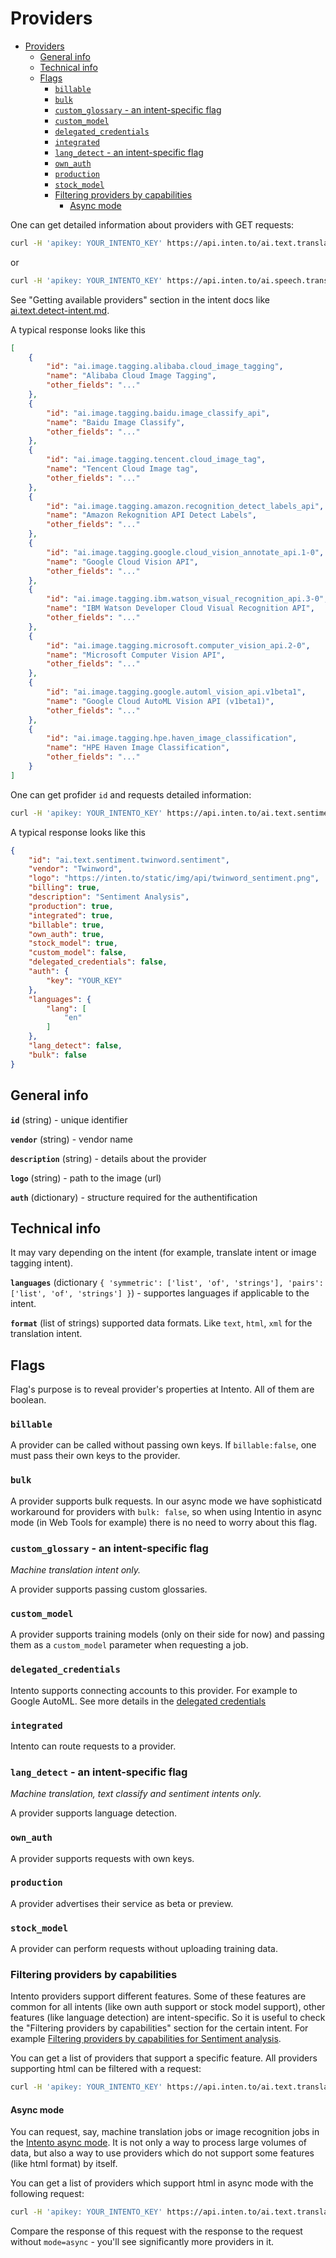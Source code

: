 # Providers

<!-- TOC -->

- [Providers](#providers)
    - [General info](#general-info)
    - [Technical info](#technical-info)
    - [Flags](#flags)
        - [`billable`](#billable)
        - [`bulk`](#bulk)
        - [`custom_glossary` - an intent-specific flag](#custom_glossary---an-intent-specific-flag)
        - [`custom_model`](#custom_model)
        - [`delegated_credentials`](#delegated_credentials)
        - [`integrated`](#integrated)
        - [`lang_detect` - an intent-specific flag](#lang_detect---an-intent-specific-flag)
        - [`own_auth`](#own_auth)
        - [`production`](#production)
        - [`stock_model`](#stock_model)
        - [Filtering providers by capabilities](#filtering-providers-by-capabilities)
            - [Async mode](#async-mode)

<!-- /TOC -->

One can get detailed information about providers with GET requests:

```sh
curl -H 'apikey: YOUR_INTENTO_KEY' https://api.inten.to/ai.text.translate/
```

or

```sh
curl -H 'apikey: YOUR_INTENTO_KEY' https://api.inten.to/ai.speech.transcribe/
```

See "Getting available providers" section in the intent docs like [ai.text.detect-intent.md](./ai.text.detect-intent.md#getting-information-about-a-provider).

A typical response looks like this

```json
[
    {
        "id": "ai.image.tagging.alibaba.cloud_image_tagging",
        "name": "Alibaba Cloud Image Tagging",
        "other_fields": "..."
    },
    {
        "id": "ai.image.tagging.baidu.image_classify_api",
        "name": "Baidu Image Classify",
        "other_fields": "..."
    },
    {
        "id": "ai.image.tagging.tencent.cloud_image_tag",
        "name": "Tencent Cloud Image tag",
        "other_fields": "..."
    },
    {
        "id": "ai.image.tagging.amazon.recognition_detect_labels_api",
        "name": "Amazon Rekognition API Detect Labels",
        "other_fields": "..."
    },
    {
        "id": "ai.image.tagging.google.cloud_vision_annotate_api.1-0",
        "name": "Google Cloud Vision API",
        "other_fields": "..."
    },
    {
        "id": "ai.image.tagging.ibm.watson_visual_recognition_api.3-0",
        "name": "IBM Watson Developer Cloud Visual Recognition API",
        "other_fields": "..."
    },
    {
        "id": "ai.image.tagging.microsoft.computer_vision_api.2-0",
        "name": "Microsoft Computer Vision API",
        "other_fields": "..."
    },
    {
        "id": "ai.image.tagging.google.automl_vision_api.v1beta1",
        "name": "Google Cloud AutoML Vision API (v1beta1)",
        "other_fields": "..."
    },
    {
        "id": "ai.image.tagging.hpe.haven_image_classification",
        "name": "HPE Haven Image Classification",
        "other_fields": "..."
    }
]
```

One can get profider `id` and requests detailed information:

```sh
curl -H 'apikey: YOUR_INTENTO_KEY' https://api.inten.to/ai.text.sentiment/ai.text.sentiment.twinword.sentiment
```

A typical response looks like this

```json
{
    "id": "ai.text.sentiment.twinword.sentiment",
    "vendor": "Twinword",
    "logo": "https://inten.to/static/img/api/twinword_sentiment.png",
    "billing": true,
    "description": "Sentiment Analysis",
    "production": true,
    "integrated": true,
    "billable": true,
    "own_auth": true,
    "stock_model": true,
    "custom_model": false,
    "delegated_credentials": false,
    "auth": {
        "key": "YOUR_KEY"
    },
    "languages": {
        "lang": [
            "en"
        ]
    },
    "lang_detect": false,
    "bulk": false
}
```

## General info

**`id`** (string) - unique identifier

**`vendor`** (string) - vendor name

**`description`** (string) - details about the provider

**`logo`** (string) - path to the image (url)

**`auth`** (dictionary) - structure required for the authentification

## Technical info

It may vary depending on the intent (for example, translate intent or image tagging intent).

**`languages`** (dictionary `{ 'symmetric': ['list', 'of', 'strings'], 'pairs': ['list', 'of', 'strings'] }`) - supportes languages if applicable to the intent.

**`format`** (list of strings) supported data formats. Like `text`, `html`, `xml` for the translation intent.

## Flags

Flag's purpose is to reveal provider's properties at Intento. All of them are boolean.

### `billable`

A provider can be called without passing own keys.
If `billable:false`, one must pass their own keys to the provider.

### `bulk`

A provider supports bulk requests. In our async mode we have sophisticatd workaround for providers with `bulk: false`, so when using Intentio in async mode (in Web Tools for example) there is no need to worry about this flag.

### `custom_glossary` - an intent-specific flag

*Machine translation intent only.*

A provider supports passing custom glossaries.

### `custom_model`

A provider supports training models (only on their side for now) and passing them as a `custom_model` parameter when requesting a job.

### `delegated_credentials`

Intento supports connecting accounts to this provider. For example to Google AutoML. See more details in the [delegated credentials](./delegated_credentials.md)

### `integrated`

Intento can route requests to a provider.

### `lang_detect` - an intent-specific flag

*Machine translation, text classify and sentiment intents only.*

A provider supports language detection.

### `own_auth`

A provider supports requests with own keys.

### `production`

A provider advertises their service as beta or preview.

### `stock_model`

A provider can perform requests without uploading training data.

### Filtering providers by capabilities

Intento providers support different features. Some of these features are common for all intents (like own auth support or stock model support), other features (like language detection) are intent-specific. So it is useful to check the "Filtering providers by capabilities" section for the certain intent. For example [Filtering providers by capabilities for Sentiment analysis](./ai.text.sentiment.md#filtering-providers-by-capabilities).

You can get a list of providers that support a specific feature.
All providers supporting html can be filtered with a request:

```sh
curl -H 'apikey: YOUR_INTENTO_KEY' https://api.inten.to/ai.text.translate/format=html
```

#### Async mode

You can request, say, machine translation jobs or image recognition jobs in the [Intento async mode](./README.md#async-mode). It is not only a way to process large volumes of data, but also a way to use providers which do not support some features (like html format) by itself.

You can get a list of providers which support html in async mode with the following request:

```sh
curl -H 'apikey: YOUR_INTENTO_KEY' https://api.inten.to/ai.text.translate/format=html&mode=async
```

Compare the response of this request with the response to the request without `mode=async` - you'll see significantly more providers in it.
